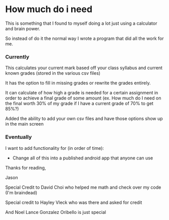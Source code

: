 # How much do i need
This is something that I found to myself doing a lot just using a calculator and brain power.

So instead of do it the normal way I wrote a program that did all the work for me.

### Currently

This calculates your current mark based off your class syllabus and current known grades (stored in the various csv files)

It has the option to fill in missing grades or rewrite the grades entirely.

It can calculate of how high a grade is needed for a certain assignment in order to achieve a final grade of some amount (ex. How much do I need on the final worth 30% of my grade if I have a current grade of 70% to get 85%?)

Added the ability to add your own csv files and have those options show up in the main screen

### Eventually

I want to add functionality for (in order of time):
- Change all of this into a published android app that anyone can use

Thanks for reading,

Jason

Special Credit to David Choi who helped me math and check over my code (I'm braindead)

Special credit to Hayley Vleck who was there and asked for credit

And Noel Lance Gonzalez Oribello is just special
